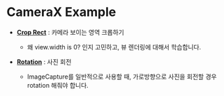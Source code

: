 # CameraX Example

- [**Crop Rect**](https://developer.android.com/media/camera/camerax/configuration#crop) : 카메라 보이는 영역 크롭하기<br>

  - 왜 view.width is 0? 인지 고민하고, 뷰 렌더링에 대해서 학습합니다.
 
- [**Rotation**](https://developer.android.com/media/camera/camerax/configuration#rotation) : 사진 회전<br>

  - ImageCapture를 일반적으로 사용할 때, 가로방향으로 사진을 회전할 경우 rotation 해줘야 합니다.
